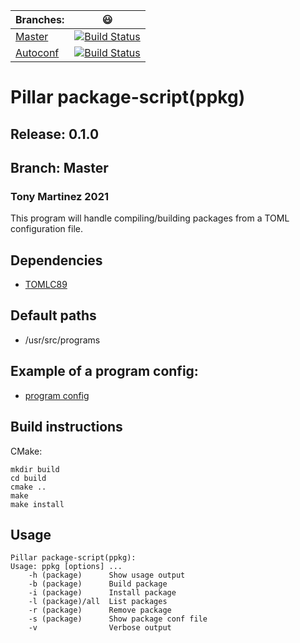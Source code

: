 | Branches: | :smiley:  |
| :--   | :----: |
| [Master](https://git.magnatox.com/pillar-linux/ppkg/src/branch/master) | [![Build Status](https://drone.magnatox.com/api/badges/pillar-linux/ppkg/status.svg?ref=refs/heads/master)](https://drone.magnatox.com/pillar-linux/ppkg) |
| [Autoconf](https://git.magnatox.com/pillar-linux/ppkg/src/branch/autoconf) | [![Build Status](https://drone.magnatox.com/api/badges/pillar-linux/ppkg/status.svg?ref=refs/heads/autoconf)](https://drone.magnatox.com/pillar-linux/ppkg) |

# Pillar package-script(ppkg)

## Release: 0.1.0

## Branch: Master

### Tony Martinez 2021

This program will handle compiling/building packages from a TOML configuration file.

## Dependencies

- [TOMLC89](https://github.com/tonymmm1/tomlc89)

## Default paths

- /usr/src/programs

## Example of a program config:

- [program config](docs/package-example.md)

## Build instructions

CMake:

```
mkdir build
cd build
cmake ..
make
make install
```

## Usage

```
Pillar package-script(ppkg):
Usage: ppkg [options] ...
    -h (package)      Show usage output
    -b (package)      Build package
    -i (package)      Install package
    -l (package)/all  List packages
    -r (package)      Remove package
    -s (package)      Show package conf file
    -v                Verbose output
```
